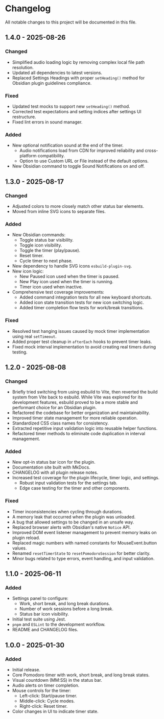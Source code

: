 # Changelog

All notable changes to this project will be documented in this file.

## 1.4.0 - 2025-08-26

### Changed

- Simplified audio loading logic by removing complex local file path resolution.
- Updated all dependencies to latest versions.
- Replaced Settings Headings with proper `setHeading()` method for Obsidian plugin guidelines compliance.

### Fixed

- Updated test mocks to support new `setHeading()` method.
- Corrected test expectations and setting indices after settings UI restructure.
- Fixed lint errors in sound manager.

### Added

- New optional notification sound at the end of the timer.
  - Audio notifications load from CDN for improved reliability and cross-platform compatibility.
  - Option to use Custom URL or File instead of the default options.
- New Obsidian command to toggle Sound Notifications on and off.

## 1.3.0 - 2025-08-17

### Changed

- Adjusted colors to more closely match other status bar elements.
- Moved from inline SVG icons to separate files.

### Added

- New Obsidian commands:
  - Toggle status bar visibility.
  - Toggle icon visibility.
  - Toggle the timer (play/pause).
  - Reset timer.
  - Cycle timer to next phase.
- New dependency to handle SVG icons `esbuild-plugin-svg`.
- New icon logic:
  - New Paused icon used when the timer is paused.
  - New Play icon used when the timer is running.
  - Timer icon used when inactive.
- Comprehensive test coverage improvements:
  - Added command integration tests for all new keyboard shortcuts.
  - Added icon state transition tests for new icon switching logic.
  - Added timer completion flow tests for work/break transitions.

### Fixed

- Resolved test hanging issues caused by mock timer implementation using real `setTimeout`.
- Added proper test cleanup in `afterEach` hooks to prevent timer leaks.
- Fixed mock interval implementation to avoid creating real timers during testing.

## 1.2.0 - 2025-08-08

### Changed

- Briefly tried switching from using esbuild to Vite, then reverted the build system from Vite back to esbuild. While Vite was explored for its development features, esbuild proved to be a more stable and performant choice for an Obsidian plugin.
- Refactored the codebase for better organization and maintainability.
- Improved timer state management for more reliable operation.
- Standardized CSS class names for consistency.
- Extracted repetitive input validation logic into reusable helper functions.
- Refactored timer methods to eliminate code duplication in interval management.

### Added

- New opt-in status bar icon for the plugin.
- Documentation site built with MkDocs.
- CHANGELOG with all plugin release notes.
- Increased test coverage for the plugin lifecycle, timer logic, and settings.
  - Robust input validation tests for the settings tab.
  - Edge case testing for the timer and other components.

### Fixed

- Timer inconsistencies when cycling through durations.
- A memory leak that occurred when the plugin was unloaded.
- A bug that allowed settings to be changed in an unsafe way.
- Replaced browser alerts with Obsidian's native `Notice` API.
- Improved DOM event listener management to prevent memory leaks on plugin reload.
- Replaced magic numbers with named constants for MouseEvent.button values.
- Renamed `resetTimerState` to `resetPomodoroSession` for better clarity.
- Minor bugs related to type errors, event handling, and input validation.

## 1.1.0 - 2025-06-11

### Added

- Settings panel to configure:
  - Work, short break, and long break durations.
  - Number of work sessions before a long break.
  - Status bar icon visibility.
- Initial test suite using Jest.
- `pnpm` and `ESLint` to the development workflow.
- README and CHANGELOG files.

## 1.0.0 - 2025-01-30

### Added

- Initial release.
- Core Pomodoro timer with work, short break, and long break states.
- Visual countdown (MM:SS) in the status bar.
- Audio alerts on timer completion.
- Mouse controls for the timer:
  - Left-click: Start/pause timer.
  - Middle-click: Cycle modes.
  - Right-click: Reset timer.
- Color changes in UI to indicate timer state.
